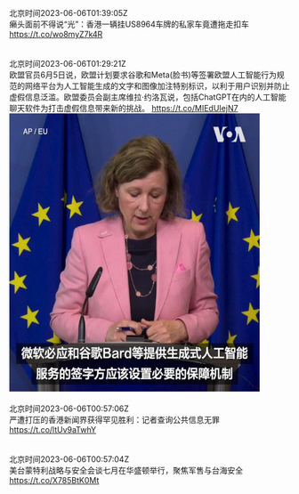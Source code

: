 北京时间2023-06-06T01:39:05Z<br>癞头面前不得说“光”：香港一辆挂US8964车牌的私家车竟遭拖走扣车 https://t.co/wo8myZ7k4R<br><br><br>北京时间2023-06-06T01:29:21Z<br>欧盟官员6月5日说，欧盟计划要求谷歌和Meta(脸书)等签署欧盟人工智能行为规范的网络平台为人工智能生成的文字和图像加注特别标识，以利于用户识别并防止虚假信息泛滥。欧盟委员会副主席维拉·约洛瓦说，包括ChatGPT在内的人工智能聊天软件为打击虚假信息带来新的挑战。 https://t.co/MIEdUIejN7<br><img src='/temp/video/2023/t-Month-6/t-Day-06/VOAChinese/1665772810642526208_0.jpg' width='450' height='500'><br><br>北京时间2023-06-06T00:57:06Z<br>严遭打压的香港新闻界获得罕见胜利：记者查询公共信息无罪 https://t.co/ltUv9aTwhY<br><br><br>北京时间2023-06-06T00:57:04Z<br>美台蒙特利战略与安全会谈七月在华盛顿举行，聚焦军售与台海安全 https://t.co/X785BtK0Mt<br><br><br>
